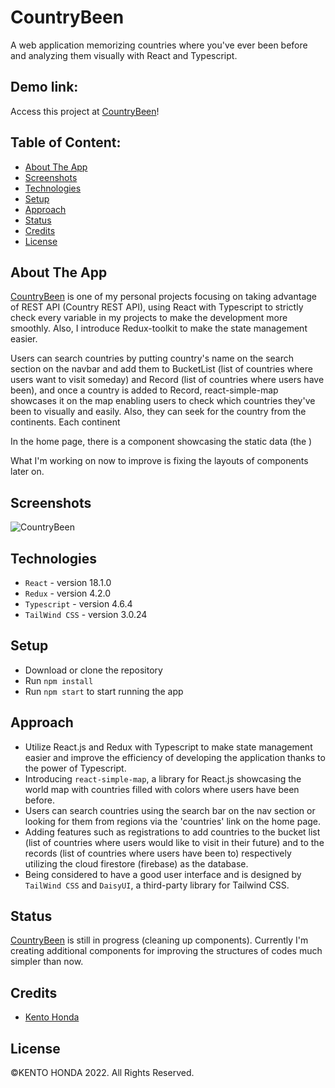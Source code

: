 # CountryBeen

A web application memorizing countries where you've ever been before and analyzing them visually with React and Typescript.

## Demo link:

Access this project at [CountryBeen](https://country-been.vercel.app/)!

## Table of Content:

- [About The App](#about-the-app)
- [Screenshots](#screenshots)
- [Technologies](#technologies)
- [Setup](#setup)
- [Approach](#approach)
- [Status](#status)
- [Credits](#credits)
- [License](#license)

## About The App

[CountryBeen](https://country-been.vercel.app/) is one of my personal projects focusing on taking advantage of REST API (Country REST API), using React with Typescript to strictly check every variable in my projects to make the development more smoothly. Also, I introduce Redux-toolkit to make the state management easier.

Users can search countries by putting country's name on the search section on the navbar and add them to BucketList (list of countries where users want to visit someday) and Record (list of countries where users have been), and once a country is added to Record, react-simple-map showcases it on the map enabling users to check which countries they've been to visually and easily. Also, they can seek for the country from the continents. Each continent

In the home page, there is a component showcasing the static data (the )

What I'm working on now to improve is fixing the layouts of components later on.

## Screenshots

![CountryBeen](https://user-images.githubusercontent.com/65790344/181345386-feb6a6d5-04d7-401c-ad3f-d30f44687ad4.png)

## Technologies

- `React` - version 18.1.0
- `Redux` - version 4.2.0
- `Typescript` - version 4.6.4
- `TailWind CSS` - version 3.0.24

## Setup

- Download or clone the repository
- Run `npm install`
- Run `npm start` to start running the app

## Approach

- Utilize React.js and Redux with Typescript to make state management easier and improve the efficiency of developing the application thanks to the power of Typescript.
- Introducing `react-simple-map`, a library for React.js showcasing the world map with countries filled with colors where users have been before.
- Users can search countries using the search bar on the nav section or looking for them from regions via the 'countries' link on the home page.
- Adding features such as registrations to add countries to the bucket list (list of countries where users would like to visit in their future) and to the records (list of countries where users have been to) respectively utilizing the cloud firestore (firebase) as the database.
- Being considered to have a good user interface and is designed by `TailWind CSS` and `DaisyUI`, a third-party library for Tailwind CSS.

## Status

[CountryBeen](https://country-been.vercel.app/) is still in progress (cleaning up components). Currently I'm creating additional components for improving the structures of codes much simpler than now.

## Credits

- [Kento Honda](https://github.com/keento0809)

## License

©︎KENTO HONDA 2022. All Rights Reserved.
